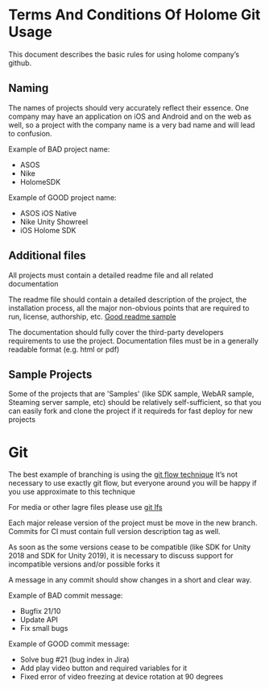 # Terms And Conditions Of Holome Git Usage

This document describes the basic rules for using holome company’s github.

## Naming

The names of projects should very accurately reflect their essence. One company may have an application on  iOS and Android and on the web as well, so a project with the company name is a very bad name and will lead to confusion. 

Example of BAD project name:
  - ASOS
  - Nike
  - HolomeSDK

Example of GOOD project name:
  - ASOS iOS Native
  - Nike Unity Showreel
  - iOS Holome SDK


## Additional files

All projects must contain a detailed readme file and all related documentation

The readme file should contain a detailed description of the project, the installation process, all the major non-obvious points that are required to run, license, authorship, etc.
[Good readme sample](https://github.com/release-it/release-it#readme)

The documentation should fully cover the third-party developers requirements to use the project. Documentation files must be in a generally readable format (e.g. html or pdf)

## Sample Projects

Some of the projects that are 'Samples' (like SDK sample, WebAR sample, Steaming server sample, etc) should be relatively self-sufficient, so that you can easily fork and clone the project if it requireds for fast deploy for new projects

# Git

The best example of branching is using the [git flow technique](https://danielkummer.github.io/git-flow-cheatsheet/)
It’s not necessary to use exactly git flow, but everyone around you will be happy if you use approximate to this technique

For media or other lagre files please use [git lfs](https://git-lfs.github.com/)

Each major release version of the project must be move in the new branch. Commits for CI must contain full version description tag as well.

As soon as the some versions cease to be compatible (like SDK for Unity 2018 and SDK for Unity 2019), it is necessary to discuss support for incompatible versions and/or possible forks it

A message in any commit should show changes in a short and clear way.

Example of BAD commit message:
  - Bugfix 21/10
  - Update API
  - Fix small bugs

Example of GOOD commit message:
  - Solve bug #21 (bug index in Jira)
  - Add play video button and required variables for it
  - Fixed error of video freezing at device rotation at 90 degrees
